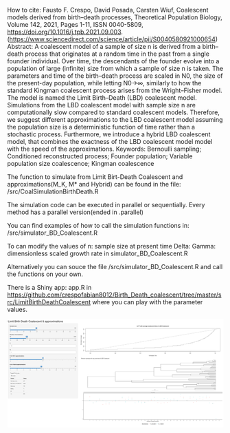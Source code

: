 How to cite:
Fausto F. Crespo, David Posada, Carsten Wiuf,
Coalescent models derived from birth–death processes,
Theoretical Population Biology,
Volume 142,
2021,
Pages 1-11,
ISSN 0040-5809,
https://doi.org/10.1016/j.tpb.2021.09.003.
(https://www.sciencedirect.com/science/article/pii/S0040580921000654)
Abstract: A coalescent model of a sample of size n is derived from a birth–death process that originates at a random time in the past from a single founder individual. Over time, the descendants of the founder evolve into a population of large (infinite) size from which a sample of size n is taken. The parameters and time of the birth–death process are scaled in N0, the size of the present-day population, while letting N0→∞, similarly to how the standard Kingman coalescent process arises from the Wright–Fisher model. The model is named the Limit Birth–Death (LBD) coalescent model. Simulations from the LBD coalescent model with sample size n are computationally slow compared to standard coalescent models. Therefore, we suggest different approximations to the LBD coalescent model assuming the population size is a deterministic function of time rather than a stochastic process. Furthermore, we introduce a hybrid LBD coalescent model, that combines the exactness of the LBD coalescent model model with the speed of the approximations.
Keywords: Bernoulli sampling; Conditioned reconstructed process; Founder population; Variable population size coalescence; Kingman coalescence


The function to simulate from Limit Birt-Death Coalescent and approximations(M_K,  M* and Hybrid)
can be found in the file:
/src/CoalSimulationBirthDeath.R

The simulation code  can be executed  in parallel or sequentially.
Every method has a parallel version(ended in  .parallel)

You can find examples of how to call the simulation functions in:
/src/simulator_BD_Coalescent.R

To can modify  the values of 
n: sample size at present time 
Delta: 
Gamma: dimensionless scaled growth rate 
in 
simulator_BD_Coalescent.R

Alternatively you can souce the file /src/simulator_BD_Coalescent.R
and call the functions on your own.

There is a Shiny app: app.R in 
https://github.com/crespofabian8012/Birth_Death_coalescent/tree/master/src/LimitBirthDeathCoalescent
where you can play with the parameter values.

![shiny](https://github.com/crespofabian8012/Birth_Death_coalescent/blob/master/src/LimitBirthDeathCoalescent/shiny_app.png?raw=true)



